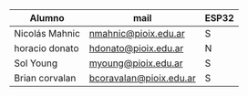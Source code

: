 | Alumno                         | mail                    | ESP32 |
|--------------------------------|-------------------------|-------|
| Nicolás Mahnic                 | nmahnic@pioix.edu.ar    | S     |
| horacio donato                 | hdonato@pioix.edu.ar    | N     |
| Sol Young                      | myoung@pioix.edu.ar     | S     |
| Brian corvalan                 | bcoravalan@pioix.edu.ar | S     |
